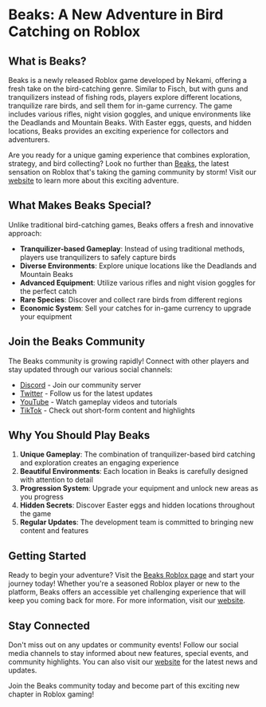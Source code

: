 

# Beaks: A New Adventure in Bird Catching on Roblox

## What is Beaks?

Beaks is a newly released Roblox game developed by Nekami, offering a fresh take on the bird-catching genre. Similar to Fisch, but with guns and tranquilizers instead of fishing rods, players explore different locations, tranquilize rare birds, and sell them for in-game currency. The game includes various rifles, night vision goggles, and unique environments like the Deadlands and Mountain Beaks. With Easter eggs, quests, and hidden locations, Beaks provides an exciting experience for collectors and adventurers.

Are you ready for a unique gaming experience that combines exploration, strategy, and bird collecting? Look no further than [Beaks](https://www.roblox.com/games/122678592501168/Beaks), the latest sensation on Roblox that's taking the gaming community by storm! Visit our [website](https://beaksroblox.com/) to learn more about this exciting adventure.

## What Makes Beaks Special?

Unlike traditional bird-catching games, Beaks offers a fresh and innovative approach:

- **Tranquilizer-based Gameplay**: Instead of using traditional methods, players use tranquilizers to safely capture birds
- **Diverse Environments**: Explore unique locations like the Deadlands and Mountain Beaks
- **Advanced Equipment**: Utilize various rifles and night vision goggles for the perfect catch
- **Rare Species**: Discover and collect rare birds from different regions
- **Economic System**: Sell your catches for in-game currency to upgrade your equipment

## Join the Beaks Community

The Beaks community is growing rapidly! Connect with other players and stay updated through our various social channels:

- [Discord](https://discord.gg/beaks) - Join our community server
- [Twitter](https://x.com/BeaksOnRoblox) - Follow us for the latest updates
- [YouTube](https://www.youtube.com/@BeaksRoblox) - Watch gameplay videos and tutorials
- [TikTok](https://www.tiktok.com/@beaksroblox) - Check out short-form content and highlights

## Why You Should Play Beaks

1. **Unique Gameplay**: The combination of tranquilizer-based bird catching and exploration creates an engaging experience
2. **Beautiful Environments**: Each location in Beaks is carefully designed with attention to detail
3. **Progression System**: Upgrade your equipment and unlock new areas as you progress
4. **Hidden Secrets**: Discover Easter eggs and hidden locations throughout the game
5. **Regular Updates**: The development team is committed to bringing new content and features

## Getting Started

Ready to begin your adventure? Visit the [Beaks Roblox page](https://www.roblox.com/games/122678592501168/Beaks) and start your journey today! Whether you're a seasoned Roblox player or new to the platform, Beaks offers an accessible yet challenging experience that will keep you coming back for more. For more information, visit our [website](https://beaksroblox.com/).

## Stay Connected

Don't miss out on any updates or community events! Follow our social media channels to stay informed about new features, special events, and community highlights. You can also visit our [website](https://beaksroblox.com/) for the latest news and updates.

Join the Beaks community today and become part of this exciting new chapter in Roblox gaming! 
